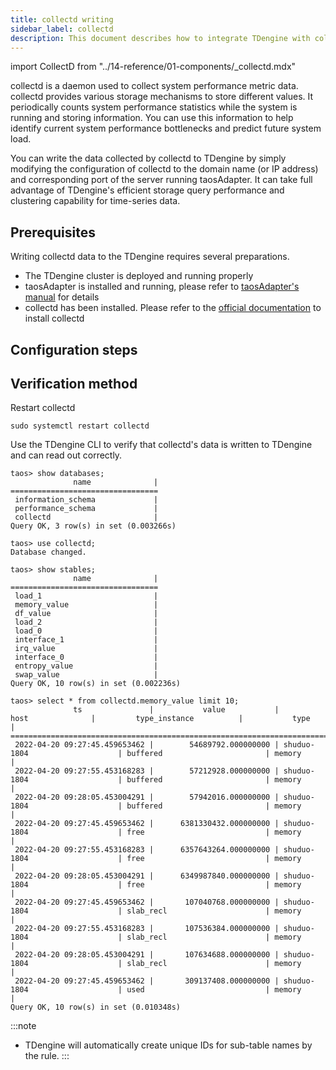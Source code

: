 ```yaml
---
title: collectd writing
sidebar_label: collectd
description: This document describes how to integrate TDengine with collectd.
---
```


import CollectD from "../14-reference/01-components/_collectd.mdx"


collectd is a daemon used to collect system performance metric data. collectd provides various storage mechanisms to store different values. It periodically counts system performance statistics while the system is running and storing information. You can use this information to help identify current system performance bottlenecks and predict future system load.

You can write the data collected by collectd to TDengine by simply modifying the configuration of collectd to the domain name (or IP address) and corresponding port of the server running taosAdapter. It can take full advantage of TDengine's efficient storage query performance and clustering capability for time-series data.

## Prerequisites

Writing collectd data to the TDengine requires several preparations.
- The TDengine cluster is deployed and running properly
- taosAdapter is installed and running, please refer to [taosAdapter's manual](../../reference/components/taosadapter) for details
- collectd has been installed. Please refer to the [official documentation](https://collectd.org/download.shtml) to install collectd

## Configuration steps
<CollectD />

## Verification method

Restart collectd 

```
sudo systemctl restart collectd
```

Use the TDengine CLI to verify that collectd's data is written to TDengine and can read out correctly.

```
taos> show databases;
              name              |
=================================
 information_schema             |
 performance_schema             |
 collectd                       |
Query OK, 3 row(s) in set (0.003266s)

taos> use collectd;
Database changed.

taos> show stables;
              name              |
=================================
 load_1                         |
 memory_value                   |
 df_value                       |
 load_2                         |
 load_0                         |
 interface_1                    |
 irq_value                      |
 interface_0                    |
 entropy_value                  |
 swap_value                     |
Query OK, 10 row(s) in set (0.002236s)

taos> select * from collectd.memory_value limit 10;
              ts               |           value           |              host              |         type_instance          |           type           |
=========================================================================================================================================================
 2022-04-20 09:27:45.459653462 |        54689792.000000000 | shuduo-1804                    | buffered                       | memory                   |
 2022-04-20 09:27:55.453168283 |        57212928.000000000 | shuduo-1804                    | buffered                       | memory                   |
 2022-04-20 09:28:05.453004291 |        57942016.000000000 | shuduo-1804                    | buffered                       | memory                   |
 2022-04-20 09:27:45.459653462 |      6381330432.000000000 | shuduo-1804                    | free                           | memory                   |
 2022-04-20 09:27:55.453168283 |      6357643264.000000000 | shuduo-1804                    | free                           | memory                   |
 2022-04-20 09:28:05.453004291 |      6349987840.000000000 | shuduo-1804                    | free                           | memory                   |
 2022-04-20 09:27:45.459653462 |       107040768.000000000 | shuduo-1804                    | slab_recl                      | memory                   |
 2022-04-20 09:27:55.453168283 |       107536384.000000000 | shuduo-1804                    | slab_recl                      | memory                   |
 2022-04-20 09:28:05.453004291 |       107634688.000000000 | shuduo-1804                    | slab_recl                      | memory                   |
 2022-04-20 09:27:45.459653462 |       309137408.000000000 | shuduo-1804                    | used                           | memory                   |
Query OK, 10 row(s) in set (0.010348s)
```

:::note

- TDengine will automatically create unique IDs for sub-table names by the rule.
:::
